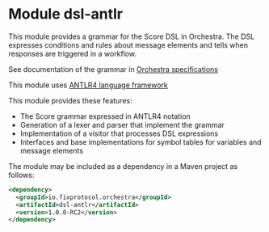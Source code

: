# Module dsl-antlr
This module provides a grammar for the Score DSL in Orchestra. The DSL expresses conditions and rules about message elements and tells when responses are triggered in a workflow.

See documentation of the grammar in [Orchestra specifications](https://github.com/FIXTradingCommunity/fix-orchestra-spec/tree/master/v1-0-RC2)

This module uses [ANTLR4 language framework](http://www.antlr.org/)

This module provides these features:
* The Score grammar expressed in ANTLR4 notation
* Generation of a lexer and parser that implement the grammar
* Implementation of a visitor that processes DSL expressions
* Interfaces and base implementations for symbol tables for variables and message elements

The module may be included as a dependency in a Maven project as follows:

```xml
<dependency>
  <groupId>io.fixprotocol.orchestra</groupId>
  <artifactId>dsl-antlr</artifactId>
  <version>1.0.0-RC2</version>
</dependency>
```
